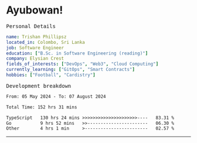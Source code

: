 # Ayubowan!

<samp>Personal Details</samp>

```yaml
name: Trishan Phillipsz
located_in: Colombo, Sri Lanka
job: Software Engineer
education: ["B.Sc. in Software Engineering (reading)"]
company: Elysian Crest
fields_of_interests: ["DevOps", "Web3", "Cloud Computing"]
currently_learning: ["GitOps", "Smart Contracts"]
hobbies: ["Football", "Cardistry"]
```

<samp>Development breakdown</samp>

<!--START_SECTION:waka-->

```txt
From: 05 May 2024 - To: 07 August 2024

Total Time: 152 hrs 31 mins

TypeScript   130 hrs 24 mins >>>>>>>>>>>>>>>>>>>>>----   83.31 %
Go           9 hrs 52 mins   >>-----------------------   06.30 %
Other        4 hrs 1 min     >------------------------   02.57 %
```

<!--END_SECTION:waka-->

---
